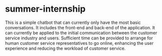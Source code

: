 # summer-internship
This is a simple chatbot that can currently only have the most basic conversations. It includes the front-end and back-end of the application. It can currently be applied to the initial communication between the customer service industry and users. Sufficient time can be provided to arrange for human customer service representatives to go online, enhancing the user experience and reducing the workload of customer service.
